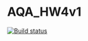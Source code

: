 # AQA_HW4v1
[![Build status](https://ci.appveyor.com/api/projects/status/9hk7hlr44gc83c8a?svg=true)](https://ci.appveyor.com/project/MariaSwanDragon/aqa-hw4v1)
